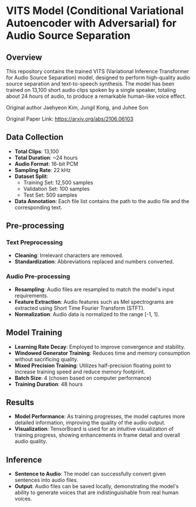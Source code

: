 # VITS Model (Conditional Variational Autoencoder with Adversarial) for Audio Source Separation
## Overview
This repository contains the trained VITS (Variational Inference Transformer for Audio Source Separation) model, designed to perform high-quality audio source separation and text-to-speech synthesis. The model has been trained on 13,100 short audio clips spoken by a single speaker, totaling about 24 hours of audio, to produce a remarkable human-like voice effect.

Original author Jaehyeon Kim, Jungil Kong, and Juhee Son

Original Paper Link: https://arxiv.org/abs/2106.06103

## Data Collection

- **Total Clips**: 13,100
- **Total Duration**: ~24 hours
- **Audio Format**: 16-bit PCM
- **Sampling Rate**: 22 kHz
- **Dataset Split**:
  - Training Set: 12,500 samples
  - Validation Set: 100 samples
  - Test Set: 500 samples
- **Data Annotation**: Each file list contains the path to the audio file and the corresponding text.

## Pre-processing

### Text Preprocessing

- **Cleaning**: Irrelevant characters are removed.
- **Standardization**: Abbreviations replaced and numbers converted.

### Audio Pre-processing

- **Resampling**: Audio files are resampled to match the model's input requirements.
- **Feature Extraction**: Audio features such as Mel spectrograms are extracted using Short Time Fourier Transform (STFT).
- **Normalization**: Audio data is normalized to the range [-1, 1].

## Model Training

- **Learning Rate Decay**: Employed to improve convergence and stability.
- **Windowed Generator Training**: Reduces time and memory consumption without sacrificing quality.
- **Mixed Precision Training**: Utilizes half-precision floating point to increase training speed and reduce memory footprint.
- **Batch Size**: 4 (chosen based on computer performance)
- **Training Duration**: 48 hours

## Results

- **Model Performance**: As training progresses, the model captures more detailed information, improving the quality of the audio output.
- **Visualization**: TensorBoard is used for an intuitive visualization of training progress, showing enhancements in frame detail and overall audio quality.

## Inference

- **Sentence to Audio**: The model can successfully convert given sentences into audio files.
- **Output**: Audio files can be saved locally, demonstrating the model's ability to generate voices that are indistinguishable from real human voices.
